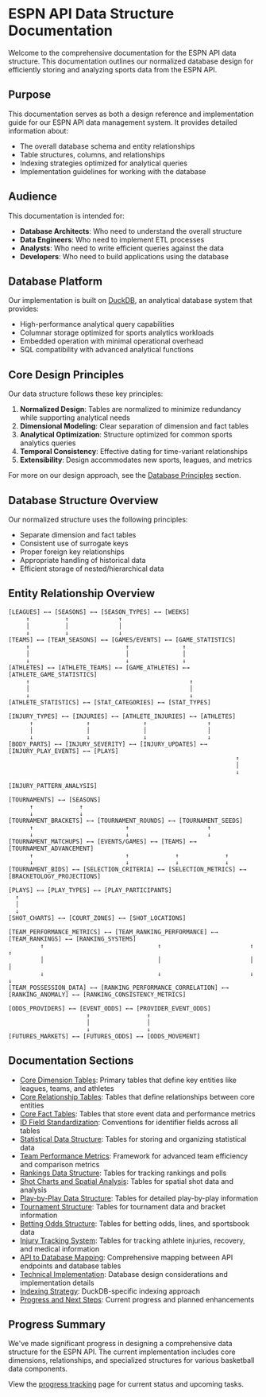 # ESPN API Data Structure Documentation

Welcome to the comprehensive documentation for the ESPN API data structure. This documentation outlines our normalized database design for efficiently storing and analyzing sports data from the ESPN API.

## Purpose

This documentation serves as both a design reference and implementation guide for our ESPN API data management system. It provides detailed information about:

- The overall database schema and entity relationships
- Table structures, columns, and relationships
- Indexing strategies optimized for analytical queries
- Implementation guidelines for working with the database

## Audience

This documentation is intended for:

- **Database Architects**: Who need to understand the overall structure
- **Data Engineers**: Who need to implement ETL processes
- **Analysts**: Who need to write efficient queries against the data
- **Developers**: Who need to build applications using the database

## Database Platform

Our implementation is built on [DuckDB](https://duckdb.org/), an analytical database system that provides:

- High-performance analytical query capabilities
- Columnar storage optimized for sports analytics workloads
- Embedded operation with minimal operational overhead
- SQL compatibility with advanced analytical functions

## Core Design Principles

Our data structure follows these key principles:

1. **Normalized Design**: Tables are normalized to minimize redundancy while supporting analytical needs
2. **Dimensional Modeling**: Clear separation of dimension and fact tables
3. **Analytical Optimization**: Structure optimized for common sports analytics queries
4. **Temporal Consistency**: Effective dating for time-variant relationships
5. **Extensibility**: Design accommodates new sports, leagues, and metrics

For more on our design approach, see the [Database Principles](database-principles.md) section.

## Database Structure Overview

Our normalized structure uses the following principles:

- Separate dimension and fact tables
- Consistent use of surrogate keys
- Proper foreign key relationships
- Appropriate handling of historical data
- Efficient storage of nested/hierarchical data

## Entity Relationship Overview

```
[LEAGUES] ←→ [SEASONS] ←→ [SEASON_TYPES] ←→ [WEEKS]
     ↑          ↑              ↑
     │          │              │
     ↓          ↓              ↓
[TEAMS] ←→ [TEAM_SEASONS] ←→ [GAMES/EVENTS] ←→ [GAME_STATISTICS]
     ↑                           ↑               ↑
     │                           │               │
     ↓                           ↓               ↓
[ATHLETES] ←→ [ATHLETE_TEAMS] ←→ [GAME_ATHLETES] ←→ [ATHLETE_GAME_STATISTICS]
     ↑                                             ↑
     │                                             │
     ↓                                             ↓
[ATHLETE_STATISTICS] ←→ [STAT_CATEGORIES] ←→ [STAT_TYPES]

[INJURY_TYPES] ←→ [INJURIES] ←→ [ATHLETE_INJURIES] ←→ [ATHLETES]
      ↑               ↑               ↑                 ↑
      │               │               │                 │
      ↓               ↓               ↓                 ↓
[BODY_PARTS] ←→ [INJURY_SEVERITY] ←→ [INJURY_UPDATES] ←→ [INJURY_PLAY_EVENTS] ←→ [PLAYS]
                                                                ↑
                                                                │
                                                                ↓
                                                       [INJURY_PATTERN_ANALYSIS]

[TOURNAMENTS] ←→ [SEASONS]
      ↑             ↑
      ↓             ↓
[TOURNAMENT_BRACKETS] ←→ [TOURNAMENT_ROUNDS] ←→ [TOURNAMENT_SEEDS]
      ↑                          ↑                      ↑
      ↓                          ↓                      ↓
[TOURNAMENT_MATCHUPS] ←→ [EVENTS/GAMES] ←→ [TEAMS] ←→ [TOURNAMENT_ADVANCEMENT]
      ↑                          ↑             ↑             ↑
      ↓                          ↓             ↓             ↓
[TOURNAMENT_BIDS] ←→ [SELECTION_CRITERIA] ←→ [SELECTION_METRICS] ←→ [BRACKETOLOGY_PROJECTIONS]

[PLAYS] ←→ [PLAY_TYPES] ←→ [PLAY_PARTICIPANTS]
  ↑
  │
  ↓
[SHOT_CHARTS] ←→ [COURT_ZONES] ←→ [SHOT_LOCATIONS]

[TEAM_PERFORMANCE_METRICS] ←→ [TEAM_RANKING_PERFORMANCE] ←→ [TEAM_RANKINGS] ←→ [RANKING_SYSTEMS]
         ↑                                ↑                         ↑                  ↑
         │                                │                         │                  │
         ↓                                ↓                         ↓                  ↓
[TEAM_POSSESSION_DATA] ←→ [RANKING_PERFORMANCE_CORRELATION] ←→ [RANKING_ANOMALY] ←→ [RANKING_CONSISTENCY_METRICS]

[ODDS_PROVIDERS] ←→ [EVENT_ODDS] ←→ [PROVIDER_EVENT_ODDS]
                      ↑                ↑
                      │                │
                      ↓                ↓
[FUTURES_MARKETS] ←→ [FUTURES_ODDS] ←→ [ODDS_MOVEMENT]
```

## Documentation Sections

* [Core Dimension Tables](core-dimensions.md): Primary tables that define key entities like leagues, teams, and athletes
* [Core Relationship Tables](core-relationships.md): Tables that define relationships between core entities
* [Core Fact Tables](core-facts.md): Tables that store event data and performance metrics
* [ID Field Standardization](id-field-standardization.md): Conventions for identifier fields across all tables
* [Statistical Data Structure](statistics-structure.md): Tables for storing and organizing statistical data
* [Team Performance Metrics](team-performance-metrics.md): Framework for advanced team efficiency and comparison metrics
* [Rankings Data Structure](rankings-structure.md): Tables for tracking rankings and polls
* [Shot Charts and Spatial Analysis](shot-charts.md): Tables for spatial shot data and analysis
* [Play-by-Play Data Structure](play-by-play.md): Tables for detailed play-by-play information
* [Tournament Structure](tournament-structure.md): Tables for tournament data and bracket information
* [Betting Odds Structure](betting-odds-structure.md): Tables for betting odds, lines, and sportsbook data
* [Injury Tracking System](injury-tracking.md): Tables for tracking athlete injuries, recovery, and medical information
* [API to Database Mapping](api-to-database-mapping.md): Comprehensive mapping between API endpoints and database tables
* [Technical Implementation](technical-implementation.md): Database design considerations and implementation details
* [Indexing Strategy](indexing-strategy.md): DuckDB-specific indexing approach
* [Progress and Next Steps](progress-next-steps.md): Current progress and planned enhancements

## Progress Summary

We've made significant progress in designing a comprehensive data structure for the ESPN API. The current implementation includes core dimensions, relationships, and specialized structures for various basketball data components.

View the [progress tracking](progress-next-steps.md) page for current status and upcoming tasks. 